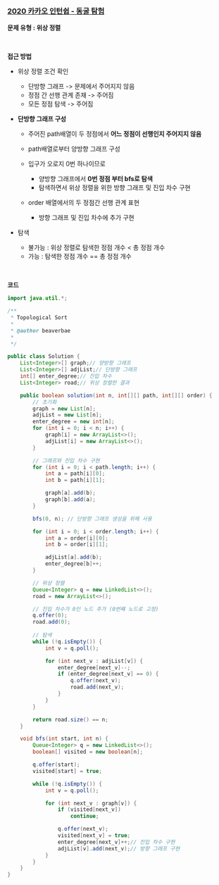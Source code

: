 ### [2020 카카오 인턴쉽 - 동굴 탐험](https://programmers.co.kr/learn/courses/30/lessons/67260)

**문제 유형 : 위상 정렬**

<br>

**접근 방법**

- 위상 정렬 조건 확인
  - 단방향 그래프 -> 문제에서 주어지지 않음
  - 정점 간 선행 관계 존재 -> 주어짐
  - 모든 정점 탐색 -> 주어짐

- **단방향 그래프 구성**

  - 주어진 path배열이 두 정점에서 **어느 정점이 선행인지 주어지지 않음**

  - path배열로부터 양방향 그래프 구성
  - 입구가 오로지 0번 하나이므로
    - 양방향 그래프에서 **0번 정점 부터 bfs로 탐색**
    - 탐색하면서 위상 정렬을 위한 방향 그래프 및  진입 차수 구현

  - order 배열에서의 두 정점간 선행 관계 표현
    - 방향 그래프 및 진입 차수에 추가 구현

- 탐색

  - 불가능 : 위상 정렬로 탐색한 정점 개수 < 총 정점 개수
  - 가능 : 탐색한 정점 개수 == 총 정점 개수

<br>

**코드**

```java
import java.util.*;

/**
 * Topological Sort
 * 
 * @author beaverbae
 *
 */

public class Solution {
	List<Integer>[] graph;// 양방향 그래프
	List<Integer>[] adjList;// 단방향 그래프
	int[] enter_degree;// 진입 차수
	List<Integer> road;// 위상 정렬한 결과

	public boolean solution(int n, int[][] path, int[][] order) {
		// 초기화
		graph = new List[n];
		adjList = new List[n];
		enter_degree = new int[n];
		for (int i = 0; i < n; i++) {
			graph[i] = new ArrayList<>();
			adjList[i] = new ArrayList<>();
		}

		// 그래프와 진입 차수 구현
		for (int i = 0; i < path.length; i++) {
			int a = path[i][0];
			int b = path[i][1];

			graph[a].add(b);
			graph[b].add(a);
		}

		bfs(0, n); // 단방향 그래프 생성을 위해 사용

		for (int i = 0; i < order.length; i++) {
			int a = order[i][0];
			int b = order[i][1];

			adjList[a].add(b);
			enter_degree[b]++;
		}

		// 위상 정렬
		Queue<Integer> q = new LinkedList<>();
		road = new ArrayList<>();

		// 진입 차수가 0인 노드 추가 (0번쨰 노드로 고정)
		q.offer(0);
		road.add(0);
		
		// 탐색
		while (!q.isEmpty()) {
			int v = q.poll();

			for (int next_v : adjList[v]) {
				enter_degree[next_v]--;
				if (enter_degree[next_v] == 0) {
					q.offer(next_v);
					road.add(next_v);
				}
			}
		}

		return road.size() == n;
	}

	void bfs(int start, int n) {
		Queue<Integer> q = new LinkedList<>();
		boolean[] visited = new boolean[n];

		q.offer(start);
		visited[start] = true;

		while (!q.isEmpty()) {
			int v = q.poll();

			for (int next_v : graph[v]) {
				if (visited[next_v])
					continue;

				q.offer(next_v);
				visited[next_v] = true;
				enter_degree[next_v]++;// 진입 차수 구현
				adjList[v].add(next_v);// 방향 그래프 구현
			}
		}
	}
}

```

